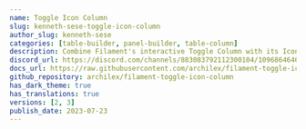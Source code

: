 ```yaml
---
name: Toggle Icon Column
slug: kenneth-sese-toggle-icon-column
author_slug: kenneth-sese
categories: [table-builder, panel-builder, table-column]
description: Combine Filament's interactive Toggle Column with its Icon Column to give users another way to interact with their tables.
discord_url: https://discord.com/channels/883083792112300104/1096864646536900750
docs_url: https://raw.githubusercontent.com/archilex/filament-toggle-icon-column/2.x/README.md
github_repository: archilex/filament-toggle-icon-column
has_dark_theme: true
has_translations: true
versions: [2, 3]
publish_date: 2023-07-23
---
```

